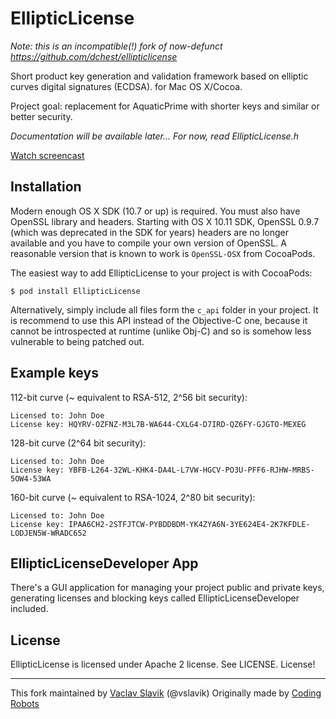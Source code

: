 EllipticLicense
===============

*Note: this is an incompatible(!) fork of now-defunct https://github.com/dchest/ellipticlicense*


Short product key generation and validation framework based on elliptic curves digital signatures (ECDSA).
 for Mac OS X/Cocoa.

Project goal: replacement for AquaticPrime with shorter keys and similar or better security.

*Documentation will be available later... For now, read EllipticLicense.h*

[Watch screencast](http://www.youtube.com/watch?v=lcT8YcbUpg0)


## Installation

Modern enough OS X SDK (10.7 or up) is required. You must also have OpenSSL library and headers. Starting with OS X 10.11 SDK, OpenSSL 0.9.7 (which was deprecated in the SDK for years) headers are no longer available and you have to compile your own version of OpenSSL. A reasonable version that is known to work is `OpenSSL-OSX` from CocoaPods.

The easiest way to add EllipticLicense to your project is with CocoaPods:

    $ pod install EllipticLicense

Alternatively, simply include all files form the `c_api` folder in your project. It is recommend to use this API instead of the Objective-C one, because it cannot be introspected at runtime (unlike Obj-C) and so is somehow less vulnerable to being patched out.


## Example keys

112-bit curve (~ equivalent to RSA-512, 2^56 bit security):

	Licensed to: John Doe
	License key: HQYRV-OZFNZ-M3L7B-WA644-CXLG4-D7IRD-QZ6FY-GJGTO-MEXEG

128-bit curve (2^64 bit security):

	Licensed to: John Doe
	License key: YBFB-L264-32WL-KHK4-DA4L-L7VW-HGCV-PO3U-PFF6-RJHW-MRBS-5OW4-53WA
		
160-bit curve (~ equivalent to RSA-1024, 2^80 bit security):

	Licensed to: John Doe
	License key: IPAA6CH2-2STFJTCW-PYBDDBDM-YK4ZYA6N-3YE624E4-2K7KFDLE-LODJEN5W-WRADC652

## EllipticLicenseDeveloper App


There's a GUI application for managing your project public and private keys, generating licenses and blocking keys called EllipticLicenseDeveloper included.



License
--------

EllipticLicense is licensed under Apache 2 license. See LICENSE. License!


* * *

This fork maintained by [Vaclav Slavik](mailto:vslavik@fastmail.fm) (@vslavik)
Originally made by [Coding Robots](http://www.codingrobots.com)
